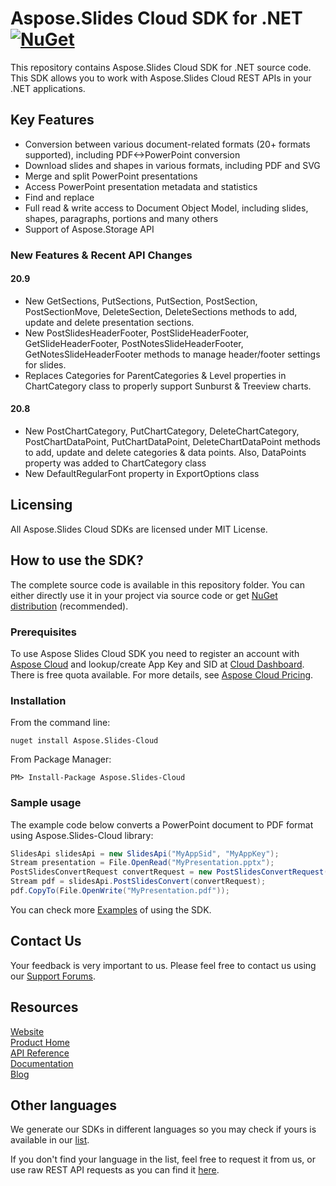 # Aspose.Slides Cloud SDK for .NET [![NuGet](https://img.shields.io/nuget/v/Aspose.Slides-Cloud.svg)](https://www.nuget.org/packages/Aspose.Slides-Cloud/)
This repository contains Aspose.Slides Cloud SDK for .NET source code. This SDK allows you to work with Aspose.Slides Cloud REST APIs in your .NET applications.

## Key Features
* Conversion between various document-related formats (20+ formats supported), including PDF<->PowerPoint conversion
* Download slides and shapes in various formats, including PDF and SVG
* Merge and split PowerPoint presentations
* Access PowerPoint presentation metadata and statistics
* Find and replace
* Full read & write access to Document Object Model, including slides, shapes, paragraphs, portions and many others
* Support of Aspose.Storage API

### New Features & Recent API Changes
#### 20.9
* New GetSections, PutSections, PutSection, PostSection, PostSectionMove, DeleteSection, DeleteSections methods to add, update and delete presentation sections.
* New PostSlidesHeaderFooter, PostSlideHeaderFooter, GetSlideHeaderFooter, PostNotesSlideHeaderFooter, GetNotesSlideHeaderFooter methods to manage header/footer settings for slides.
* Replaces Categories for ParentCategories & Level properties in ChartCategory class to properly support Sunburst & Treeview charts.

#### 20.8
* New PostChartCategory, PutChartCategory, DeleteChartCategory, PostChartDataPoint, PutChartDataPoint, DeleteChartDataPoint methods to add, update and delete categories & data points. Also, DataPoints property was added to ChartCategory class
* New DefaultRegularFont property in ExportOptions class

## Licensing
All Aspose.Slides Cloud SDKs are licensed under MIT License.

## How to use the SDK?

The complete source code is available in this repository folder. You can either directly use it in your project via source code or get [NuGet distribution](https://www.nuget.org/packages/Aspose.Slides-Cloud/) (recommended).

### Prerequisites

To use Aspose Slides Cloud SDK you need to register an account with [Aspose Cloud](https://www.aspose.cloud/) and lookup/create App Key and SID at [Cloud Dashboard](https://dashboard.aspose.cloud/#/apps). There is free quota available. For more details, see [Aspose Cloud Pricing](https://purchase.aspose.cloud/pricing).

### Installation

From the command line:

	nuget install Aspose.Slides-Cloud

From Package Manager:

	PM> Install-Package Aspose.Slides-Cloud

### Sample usage

The example code below converts a PowerPoint document to PDF format using Aspose.Slides-Cloud library:
```csharp
SlidesApi slidesApi = new SlidesApi("MyAppSid", "MyAppKey");
Stream presentation = File.OpenRead("MyPresentation.pptx");
PostSlidesConvertRequest convertRequest = new PostSlidesConvertRequest(ExportFormat.Pdf, presentation);
Stream pdf = slidesApi.PostSlidesConvert(convertRequest);
pdf.CopyTo(File.OpenWrite("MyPresentation.pdf"));
```
You can check more [Examples](Examples) of using the SDK.

## Contact Us

Your feedback is very important to us. Please feel free to contact us using our [Support Forums](https://forum.aspose.cloud/c/slides).

## Resources
 
[Website](https://www.aspose.cloud/)  
[Product Home](https://products.aspose.cloud/slides/family)  
[API Reference](https://apireference.aspose.cloud/slides/)  
[Documentation](https://docs.aspose.cloud/slides/)  
[Blog](https://blog.aspose.cloud/category/slides/)  
 
## Other languages

We generate our SDKs in different languages so you may check if yours is available in our [list](https://github.com/aspose-slides-cloud).
 
If you don't find your language in the list, feel free to request it from us, or use raw REST API requests as you can find it [here](https://products.aspose.cloud/slides/curl).
